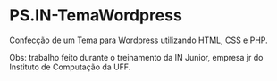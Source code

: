 # PS.IN-TemaWordpress
Confecção de um Tema para Wordpress utilizando HTML, CSS e PHP.

<p>Obs: trabalho feito durante o treinamento da IN Junior, empresa jr do Instituto de Computação da UFF. </p>


